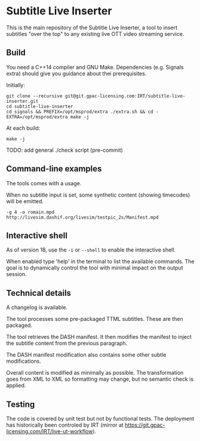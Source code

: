 # Subtitle Live Inserter

This is the main repository of the Subtitle Live Inserter, a tool to insert subtitles "over the top" to any existing live OTT video streaming service.

## Build

You need a C++14 compiler and GNU Make. Dependencies (e.g. Signals extra) should give you guidance about thei prerequisites.

Initially:
```
git clone --recursive git@git.gpac-licensing.com:IRT/subtitle-live-inserter.git
cd subtitle-live-inserter
cd signals && PREFIX=/opt/msprod/extra ./extra.sh && cd -
EXTRA=/opt/msprod/extra make -j
```

At each build:
```
make -j
```

TODO: add general ./check script (pre-commit)

## Command-line examples

The tools comes with a usage.

When no subtitle input is set, some synthetic content (showing timecodes) will be emitted.

```
-g 4 -o romain.mpd  http://livesim.dashif.org/livesim/testpic_2s/Manifest.mpd
```

## Interactive shell

As of version 18, use the ```-i``` or ```--shell``` to enable the interactive shell.

When enabled type 'help' in the terminal to list the available commands. The goal is to dynamically control the tool with minimal impact on the output session.

## Technical details

A changelog is available.

The tool processes some pre-packaged TTML subtitles. These are then packaged.

The tool retrieves the DASH manifest. It then modifies the manifest to inject the subtitle content from the previous paragraph.

The DASH manifest modification also contains some other subtle modifications.

Overall content is modified as minimally as possible. The transformation goes from XML to XML so formatting may change, but no semantic check is applied.

## Testing

The code is covered by unit test but not by functional tests. The deployment has historically been controled by IRT (mirror at https://git.gpac-licensing.com/IRT/live-ut-workflow).

